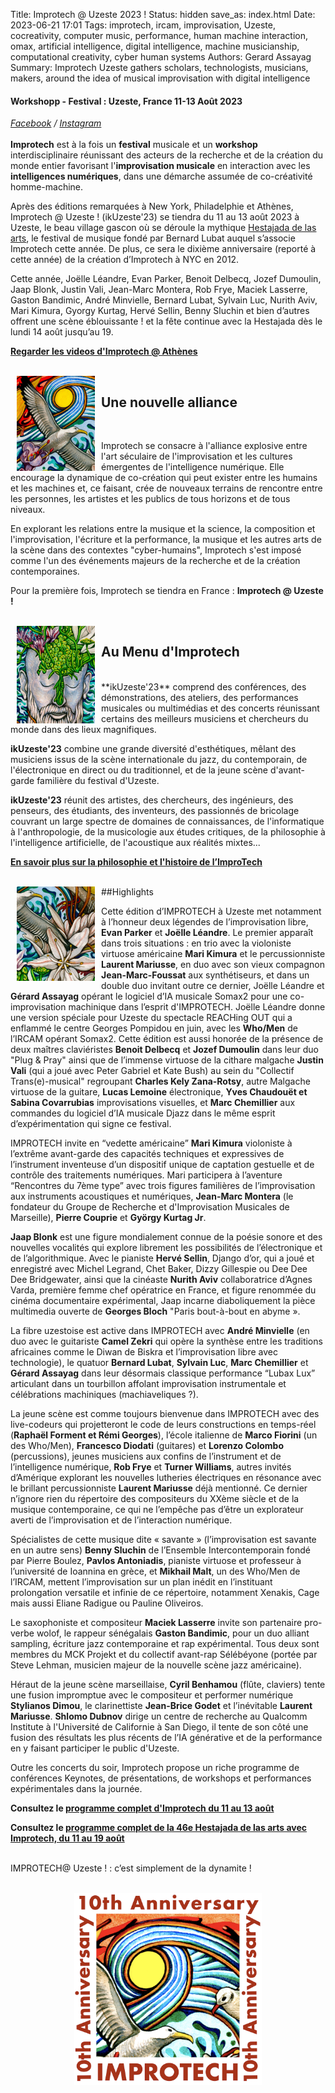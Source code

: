 Title: Improtech @ Uzeste 2023 !
Status: hidden
save_as: index.html
Date: 2023-06-21 17:01
Tags: improtech, ircam, improvisation, Uzeste, cocreativity, computer music, performance, human machine interaction, omax, artificial intelligence, digital intelligence, machine musicianship, computational creativity, cyber human systems
Authors: Gerard Assayag
Summary: Improtech Uzeste gathers scholars, technologists, musicians, makers, around the idea of musical improvisation with digital intelligence

#### Workshopp - Festival : Uzeste, France 11-13 Août 2023
*[Facebook](https://www.facebook.com/erc.reach/) / [Instagram](https://www.instagram.com/erc_reach/)*
<br>
<br>
**Improtech** est à la fois un **festival** musicale et un **workshop** interdisciplinaire réunissant des acteurs de la recherche et de la création du monde entier favorisant l'**improvisation musicale** en interaction avec les **intelligences numériques**, dans une démarche assumée de co-créativité homme-machine.

Après des éditions remarquées à New York, Philadelphie et Athènes, Improtech @ Uzeste ! (ikUzeste'23) se tiendra du 11 au 13 août 2023 à Uzeste, le beau village gascon où se déroule la mythique [Hestajada de las arts](http://uzeste.org/), le festival de musique fondé par Bernard Lubat auquel s’associe Improtech cette année. De plus, ce sera le dixième anniversaire (reporté à cette année) de la création d’Improtech à NYC en 2012.

Cette année, Joëlle Léandre, Evan Parker, Benoit Delbecq, Jozef Dumoulin, Jaap Blonk, Justin Vali, Jean-Marc Montera, 	Rob Frye, Maciek Lasserre, Gaston Bandimic, André Minvielle, Bernard Lubat, Sylvain Luc, Nurith Aviv, Mari Kimura, Gyorgy Kurtag, Hervé Sellin, Benny Sluchin et bien d’autres offrent une scène éblouissante ! et la fête continue avec la Hestajada dès le lundi 14 août jusqu’au 19.

**[Regarder les videos d'Improtech @ Athènes](https://improtech.ircam.fr/)**

<br>
<img src="./images/IKPoster_frag2.jpg" width="125" style="float:left" hspace="10">

## Une nouvelle alliance
<br>

Improtech se consacre à l'alliance explosive entre l'art séculaire de l'improvisation et les cultures émergentes de l'intelligence numérique. Elle encourage la dynamique de co-création qui peut exister entre les humains et les machines et, ce faisant, crée de nouveaux terrains de rencontre entre les personnes, les artistes et les publics de tous horizons et de tous niveaux.

En explorant les relations entre la musique et la science, la composition et l'improvisation, l'écriture et la performance, la musique et les autres arts de la scène dans des contextes "cyber-humains", Improtech s'est imposé comme l'un des événements majeurs de la recherche et de la création contemporaines.

Pour la première fois, Improtech se tiendra en France : **Improtech @ Uzeste !**


<br>
<img src="./images/IKPoster_frag3.jpg" width="125" style="float:left" hspace="10">

## Au Menu d'Improtech
<br>
**ikUzeste'23** comprend des conférences, des démonstrations, des ateliers, des performances musicales ou multimédias et des concerts réunissant certains des meilleurs musiciens et chercheurs du monde dans des lieux magnifiques.

**ikUzeste'23** combine une grande diversité d'esthétiques, mêlant des musiciens issus de la scène internationale du jazz, du contemporain, de l'électronique en direct ou du traditionnel, et de la jeune scène d'avant-garde familière du festival d'Uzeste.

**ikUzeste'23** réunit des artistes, des chercheurs, des ingénieurs, des penseurs, des étudiants, des inventeurs, des passionnés de bricolage couvrant un large spectre de domaines de connaissances, de l'informatique à l'anthropologie, de la musicologie aux études critiques, de la philosophie à l'intelligence artificielle, de l'acoustique aux réalités mixtes...

**[En savoir plus sur la philosophie et l'histoire de l’ImproTech]({filename}/pages/About.md)**


<br>
<img src="./images/IKPoster_frag1.jpg" width="125" style="float:left" hspace="10">
##Highlights
<br>

Cette édition d’IMPROTECH à Uzeste met notamment à l’honneur deux légendes de l’improvisation libre, **Evan Parker** et **Joëlle Léandre**. Le premier apparaît dans trois situations : en trio avec la violoniste virtuose américaine **Mari Kimura** et le percussionniste **Laurent Mariusse**, en duo avec son vieux compagnon **Jean-Marc-Foussat** aux synthétiseurs, et dans un double duo invitant outre ce dernier, Joëlle Léandre et **Gérard Assayag** opérant le logiciel d’IA musicale Somax2 pour une co-improvisation machinique dans l’esprit d'IMPROTECH. Joëlle Léandre donne une version spéciale pour Uzeste du spectacle REACHing OUT qui a enflammé le centre Georges Pompidou en juin, avec les **Who/Men** de l’IRCAM opérant Somax2.
Cette édition est aussi honorée de la présence de deux maîtres claviéristes **Benoit Delbecq** et **Jozef Dumoulin** dans leur duo "Plug & Pray" ainsi que de l’immense virtuose de la cithare malgache **Justin Vali** (qui a joué avec Peter Gabriel et Kate Bush) au sein du "Collectif Trans(e)-musical" regroupant **Charles Kely Zana-Rotsy**, autre Malgache virtuose de la guitare, **Lucas Lemoine** électronique, **Yves Chaudouët et Sabina Covarrubias** improvisations visuelles, et **Marc Chemillier** aux commandes du logiciel d’IA musicale Djazz dans le même esprit d’expérimentation qui signe ce festival.

IMPROTECH invite en “vedette américaine” **Mari Kimura** violoniste à l’extrême avant-garde des capacités techniques et expressives de l’instrument inventeuse d’un dispositif unique de captation gestuelle et de contrôle des traitements numériques. Mari participera à l’aventure “Rencontres du 7ème type” avec trois figures familières de l’improvisation aux instruments acoustiques et numériques, **Jean-Marc Montera** (le fondateur du Groupe de Recherche et d'Improvisation Musicales de Marseille), **Pierre Couprie** et **György Kurtag Jr**.

**Jaap Blonk** est une figure mondialement connue de la poésie sonore et des nouvelles vocalités qui explore librement les possibilités de l’électronique et de l’algorithmique. Avec le pianiste **Hervé Sellin**, Django d’or, qui a joué et enregistré avec Michel Legrand,  Chet Baker, Dizzy Gillespie ou Dee Dee Dee Bridgewater, ainsi que la cinéaste **Nurith Aviv** collaboratrice d’Agnes Varda, première femme chef opératrice en France, et figure renommée du cinéma documentaire expérimental, Jaap incarne diaboliquement la pièce multimedia ouverte de **Georges Bloch** "Paris bout-à-bout en abyme ».

La fibre uzestoise est active dans IMPROTECH avec **André Minvielle** (en duo avec le guitariste **Camel Zekri** qui opère la synthèse entre  les traditions africaines comme le Diwan de Biskra et l’improvisation libre avec technologie), le quatuor **Bernard Lubat**, **Sylvain Luc**, **Marc Chemillier** et **Gérard Assayag** dans leur désormais classique performance “Lubax Lux” articulant dans un tourbillon affolant improvisation instrumentale et célébrations machiniques (machiaveliques ?).

La jeune scène est comme toujours bienvenue dans IMPROTECH avec des live-codeurs qui projetteront le code de leurs constructions en temps-réel (**Raphaël Forment et Rémi Georges**), l’école italienne de **Marco Fiorini** (un des Who/Men), **Francesco Diodati** (guitares) et **Lorenzo Colombo** (percussions), jeunes musiciens aux confins de l’instrument et de l’intelligence numérique, **Rob Frye** et **Turner Williams**, autres invités d’Amérique explorant les nouvelles lutheries électriques en résonance avec le brillant percussionniste **Laurent Mariusse** déjà mentionné. Ce dernier n’ignore rien du répertoire des compositeurs du XXème siècle et de la musique contemporaine, ce qui ne l’empêche pas d’être un explorateur averti de l’improvisation et de l’interaction numérique.

Spécialistes de cette musique dite « savante » (l’improvisation est savante en un autre sens) **Benny Sluchin** de l’Ensemble Intercontemporain fondé par Pierre Boulez, **Pavlos Antoniadis**, pianiste virtuose et professeur à l’université de Ioannina en grèce, et **Mikhail Malt**, un des Who/Men de l’IRCAM, mettent l’improvisation sur un plan inédit en l’instituant prolongation versatile et infinie de ce répertoire, notamment Xenakis, Cage mais aussi Eliane Radigue ou Pauline Oliveiros.

Le saxophoniste et compositeur **Maciek Lasserre** invite son partenaire pro-verbe wolof, le rappeur sénégalais **Gaston Bandimic**, pour un duo alliant sampling, écriture jazz contemporaine et rap expérimental.
Tous deux sont membres du MCK Projekt et du collectif avant-rap Sélébéyone (portée par Steve Lehman, musicien majeur de la nouvelle scène jazz américaine).

Héraut de la jeune scène marseillaise, **Cyril Benhamou** (flûte, claviers) tente une fusion impromptue avec le compositeur et performer numérique **Stylianos Dimou**, le clarinettiste **Jean-Brice Godet** et l’inévitable **Laurent Mariusse**. **Shlomo Dubnov** dirige un centre de recherche au Qualcomm Institute à l'Université de Californie à San Diego, il tente de son côté une fusion des résultats les plus récents de l’IA générative et de la performance en y faisant participer le public d'Uzeste.


Outre les concerts du soir, Improtech propose un riche programme de conférences Keynotes, de présentations, de workshops et performances expérimentales dans la journée.

**Consultez le [programme complet d'Improtech du 11 au 13 août]({filename}/pages/Program.md)**

**Consultez le [programme complet de la 46e Hestajada de las arts avec Improtech, du 11 au 19 août]({filename}/doc/Hestejada46Program.pdf)**

<br>
IMPROTECH@ Uzeste ! :  c’est simplement de la dynamite !

<br>
<br>


<p align="center">
<img src="./images/Logo_improtech_anniv.png" width="300">
</p>

